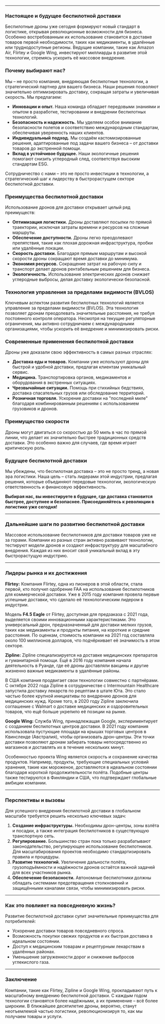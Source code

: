 
---

### Настоящее и будущее беспилотной доставки

Беспилотные дроны уже сегодня формируют новый стандарт в логистике, открывая революционные возможности для бизнеса. Особенно востребованным их использование становится в доставке товаров первой необходимости, таких как медикаменты, в удалённые или труднодоступные регионы. Ведущие компании, такие как Amazon Air, Flirtey и Google Wing, инвестируют миллиарды в развитие этой технологии, стремясь ускорить её массовое внедрение.

### Почему выбирают нас?

Мы – не просто компания, внедряющая беспилотные технологии, а стратегический партнер для вашего бизнеса. Наши решения позволяют значительно оптимизировать доставку, сокращая затраты и увеличивая скорость. Мы предлагаем:

- **Инновации и опыт.** Наша команда обладает передовыми знаниями и опытом в разработке, тестировании и внедрении беспилотных технологий.
- **Безопасность и надежность.** Мы уделяем особое внимание безопасности полетов и соответствию международным стандартам, обеспечивая уверенность наших клиентов.
- **Индивидуальный подход.** Мы создаём кастомизированные решения, адаптированные под задачи вашего бизнеса – от доставки товаров до экстренной помощи.
- **Вклад в устойчивое будущее.** Наши экологичные решения помогают снизить углеродный след, соответствуя высоким стандартам ESG.

Сотрудничество с нами – это не просто инвестиции в технологии, а стратегический шаг к лидерству в быстрорастущем секторе беспилотной доставки.

### Преимущества беспилотной доставки

Использование дронов для доставки открывает целый ряд преимуществ:

- **Оптимизация логистики.** Дроны доставляют посылки по прямой траектории, исключая затраты времени и ресурсов на сложные маршруты.
- **Обеспечение доступности.** Дроны легко преодолевают препятствия, такие как плохая дорожная инфраструктура, пробки или удалённые локации.
- **Скорость доставки.** Благодаря прямым маршрутам и высокой скорости дроны сокращают время доставки до минимума.
- **Экономия ресурсов.** Сокращение затрат на рабочую силу и транспорт делает дронов рентабельным решением для бизнеса.
- **Экологичность.** Использование электрических дронов снижает углеродные выбросы, делая доставку экологически безопасной.

### Технология управления за пределами видимости (BVLOS)

Ключевым аспектом развития беспилотных технологий является управление за пределами видимости (BVLOS). Эта технология позволяет дронам преодолевать значительные расстояния, не требуя постоянного контроля оператора. Несмотря на текущие регуляторные ограничения, мы активно сотрудничаем с международными организациями, чтобы ускорить её внедрение и минимизировать риски.

### Современные применения беспилотной доставки

Дроны уже доказали свою эффективность в самых разных отраслях:

- **Доставка еды и товаров.** Компании уже используют дроны для быстрой и удобной доставки, предлагая клиентам уникальный сервис.
- **Медицина.** Транспортировка органов, медикаментов и оборудования в экстренных ситуациях.
- **Чрезвычайные ситуации.** Помощь при стихийных бедствиях, доставка спасательных грузов или обследование территорий.
- **Розничная торговля.** Ускорение доставки на "последней миле" благодаря комбинированным решениям с использованием грузовиков и дронов.

### Преимущество скорости

Дроны могут двигаться со скоростью до 50 миль в час по прямой линии, что делает их значительно быстрее традиционных средств доставки. Это особенно важно для случаев, где время играет критическую роль.

### Будущее беспилотной доставки

Мы убеждены, что беспилотная доставка – это не просто тренд, а новая эра логистики. Наша цель – стать лидерами этой индустрии, предлагая решения, которые объединяют передовые технологии, экологическую ответственность и финансовую эффективность.

**Выбирая нас, вы инвестируете в будущее, где доставка становится быстрее, доступнее и безопаснее. Присоединяйтесь к революции в логистике уже сегодня!**

---

### Дальнейшие шаги по развитию беспилотной доставки

Массовое использование беспилотников для доставки товаров уже не за горами. Компании из разных стран активно развивают технологии, тестируют модели дронов и создают инфраструктуру для масштабного внедрения. Каждая из них вносит свой уникальный вклад в эту быстрорастущую индустрию.

---

### Лидеры рынка и их достижения

**Flirtey:**
Компания Flirtey, одна из пионеров в этой области, стала первой, кто получил одобрение FAA на использование беспилотников для коммерческой доставки. Уже в 2015 году компания провела первые успешные доставки, что сделало её технологическим лидером в индустрии.

Модель **F4.5 Eagle** от Flirtey, доступная для предзаказа с 2021 года, выделяется своими инновационными характеристиками. Это универсальный дрон, предназначенный для доставки мелких грузов, таких как медикаменты и продукты питания, на короткие и средние расстояния. По оценкам, стоимость компании на 2021 год составляла около 100 миллионов долларов, что подчёркивает её значимость в этом секторе.

**Zipline:**
Zipline специализируется на доставке медицинских препаратов и гуманитарной помощи. Ещё в 2016 году компания начала деятельность в Руанде, где её дроны доставляли вакцины и другие жизненно важные медикаменты в удалённые районы.

В США компания продвигает свои технологии совместно с партнёрами. С октября 2022 года Zipline в сотрудничестве с Intermountain Healthcare запустила доставку лекарств по рецептам в штате Юта. Это стало частью более крупной инициативы по внедрению дронов для медицинских нужд. Кроме того, в 2020 году Zipline заключила соглашение с Walmart о доставке медицинских и оздоровительных товаров, что ещё больше укрепило её позиции на рынке.

**Google Wing:**
Служба Wing, принадлежащая Google, экспериментирует с созданием беспилотных центров доставки. В 2021 году компания использовала пустующие площади на крышах торговых центров в Квинсленде (Австралия), чтобы организовать дрон-центры. Эти точки доставки позволяют дронам забирать товары непосредственно из магазинов и доставлять их в течение нескольких минут.

Особенностью проекта Wing является скорость и сохранение качества продуктов. Например, продукты, требующие специальных условий хранения, такие как мороженое, доставляются в идеальном состоянии благодаря короткой продолжительности полёта. Подобные центры также тестируются в Финляндии и США, что подтверждает глобальные амбиции компании.

---

### Перспективы и вызовы

Для успешного внедрения беспилотной доставки в глобальном масштабе требуется решить несколько ключевых задач:

1. **Создание инфраструктуры.** Необходимы дрон-центры, зоны взлёта и посадки, а также интеграция беспилотников в существующую транспортную сеть.
2. **Регулирование.** Большинство стран пока только разрабатывают законодательство, регулирующее использование беспилотников. Для масштабирования проектов необходимо стандартизировать правила и процедуры.
3. **Развитие технологий.** Увеличение дальности полёта, грузоподъёмности и надёжности дронов остаётся важной задачей для всех участников рынка.
4. **Обеспечение безопасности.** Автономные беспилотники должны обладать системами предотвращения столкновений и защищёнными каналами связи, чтобы минимизировать риски.

---

### Как это повлияет на повседневную жизнь?

Развитие беспилотной доставки сулит значительные преимущества для потребителей:

- Ускорение доставки товаров повседневного спроса.
- Возможность покупки свежих продуктов и их быстрая доставка в идеальном состоянии.
- Доступ к медицинским товарам и рецептурным лекарствам в удалённых районах.
- Уменьшение загруженности дорог и снижение выбросов углекислого газа.

---

### Заключение

Компании, такие как Flirtey, Zipline и Google Wing, прокладывают путь к масштабному внедрению беспилотной доставки. С каждым годом технологии становятся более надёжными, а их применение – всё более широким. В ближайшее десятилетие дроны, вероятно, станут неотъемлемой частью логистики, революционизируя то, как мы получаем товары и услуги.